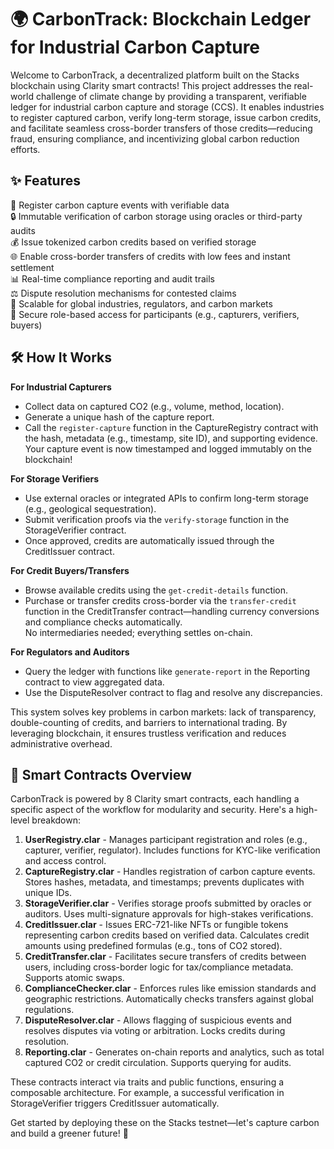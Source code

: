 # 🌍 CarbonTrack: Blockchain Ledger for Industrial Carbon Capture

Welcome to CarbonTrack, a decentralized platform built on the Stacks blockchain using Clarity smart contracts! This project addresses the real-world challenge of climate change by providing a transparent, verifiable ledger for industrial carbon capture and storage (CCS). It enables industries to register captured carbon, verify long-term storage, issue carbon credits, and facilitate seamless cross-border transfers of those credits—reducing fraud, ensuring compliance, and incentivizing global carbon reduction efforts.

## ✨ Features

🌱 Register carbon capture events with verifiable data  
🔒 Immutable verification of carbon storage using oracles or third-party audits  
💰 Issue tokenized carbon credits based on verified storage  
🌐 Enable cross-border transfers of credits with low fees and instant settlement  
📊 Real-time compliance reporting and audit trails  
⚖️ Dispute resolution mechanisms for contested claims  
🚀 Scalable for global industries, regulators, and carbon markets  
🔐 Secure role-based access for participants (e.g., capturers, verifiers, buyers)

## 🛠 How It Works

**For Industrial Capturers**  
- Collect data on captured CO2 (e.g., volume, method, location).  
- Generate a unique hash of the capture report.  
- Call the `register-capture` function in the CaptureRegistry contract with the hash, metadata (e.g., timestamp, site ID), and supporting evidence.  
Your capture event is now timestamped and logged immutably on the blockchain!

**For Storage Verifiers**  
- Use external oracles or integrated APIs to confirm long-term storage (e.g., geological sequestration).  
- Submit verification proofs via the `verify-storage` function in the StorageVerifier contract.  
- Once approved, credits are automatically issued through the CreditIssuer contract.

**For Credit Buyers/Transfers**  
- Browse available credits using the `get-credit-details` function.  
- Purchase or transfer credits cross-border via the `transfer-credit` function in the CreditTransfer contract—handling currency conversions and compliance checks automatically.  
No intermediaries needed; everything settles on-chain.

**For Regulators and Auditors**  
- Query the ledger with functions like `generate-report` in the Reporting contract to view aggregated data.  
- Use the DisputeResolver contract to flag and resolve any discrepancies.

This system solves key problems in carbon markets: lack of transparency, double-counting of credits, and barriers to international trading. By leveraging blockchain, it ensures trustless verification and reduces administrative overhead.

## 📜 Smart Contracts Overview

CarbonTrack is powered by 8 Clarity smart contracts, each handling a specific aspect of the workflow for modularity and security. Here's a high-level breakdown:

1. **UserRegistry.clar** - Manages participant registration and roles (e.g., capturer, verifier, regulator). Includes functions for KYC-like verification and access control.  
2. **CaptureRegistry.clar** - Handles registration of carbon capture events. Stores hashes, metadata, and timestamps; prevents duplicates with unique IDs.  
3. **StorageVerifier.clar** - Verifies storage proofs submitted by oracles or auditors. Uses multi-signature approvals for high-stakes verifications.  
4. **CreditIssuer.clar** - Issues ERC-721-like NFTs or fungible tokens representing carbon credits based on verified data. Calculates credit amounts using predefined formulas (e.g., tons of CO2 stored).  
5. **CreditTransfer.clar** - Facilitates secure transfers of credits between users, including cross-border logic for tax/compliance metadata. Supports atomic swaps.  
6. **ComplianceChecker.clar** - Enforces rules like emission standards and geographic restrictions. Automatically checks transfers against global regulations.  
7. **DisputeResolver.clar** - Allows flagging of suspicious events and resolves disputes via voting or arbitration. Locks credits during resolution.  
8. **Reporting.clar** - Generates on-chain reports and analytics, such as total captured CO2 or credit circulation. Supports querying for audits.

These contracts interact via traits and public functions, ensuring a composable architecture. For example, a successful verification in StorageVerifier triggers CreditIssuer automatically.

Get started by deploying these on the Stacks testnet—let's capture carbon and build a greener future! 🚀
